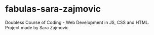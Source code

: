 # fabulas-sara-zajmovic

Doubless Course of Coding - Web Development in JS, CSS and HTML.
Project made by Sara Zajmovic